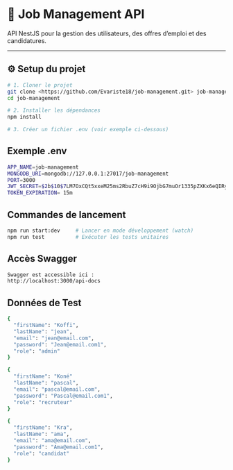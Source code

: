 # 🚀 Job Management API

API NestJS pour la gestion des utilisateurs, des offres d’emploi et des candidatures.

---

## ⚙️ Setup du projet

```bash
# 1. Cloner le projet
git clone <https://github.com/Evariste18/job-management.git> job-management
cd job-management

# 2. Installer les dépendances
npm install

# 3. Créer un fichier .env (voir exemple ci-dessous)
```
## Exemple .env

```bash
APP_NAME=job-management
MONGODB_URI=mongodb://127.0.0.1:27017/job-management
PORT=3000
JWT_SECRET=$2b$10$7LM7OxCQt5xxeM25ms2RbuZ7cH9i9OjbG7muOr1335pZXKx6eQIRy
TOKEN_EXPIRATION= 15m
```

## Commandes de lancement

```bash
npm run start:dev     # Lancer en mode développement (watch)
npm run test          # Exécuter les tests unitaires
```

## Accès Swagger

```bash
Swagger est accessible ici :
http://localhost:3000/api-docs
```

## Données de Test

```bash
{
  "firstName": "Koffi",
  "lastName": "jean",
  "email": "jean@email.com",
  "password": "Jean@email.com1",
  "role": "admin"
}

{
  "firstName": "Koné"
  "lastName": "pascal",
  "email": "pascal@email.com",
  "password": "Pascal@email.com1",
  "role": "recruteur"
}

{
  "firstName": "Kra",
  "lastName": "ama",
  "email": "ama@email.com",
  "password": "Ama@email.com1",
  "role": "candidat"
}
```